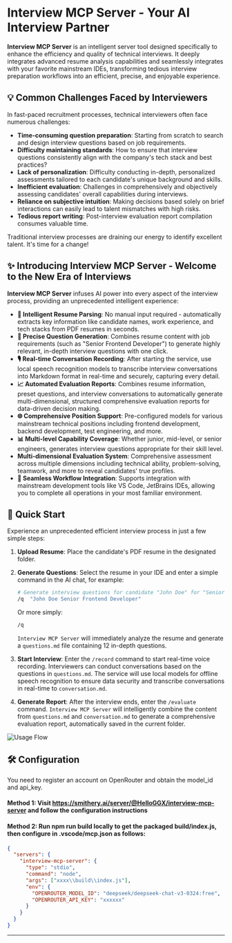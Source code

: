 # Interview MCP Server - Your AI Interview Partner

**Interview MCP Server** is an intelligent server tool designed specifically to enhance the efficiency and quality of technical interviews. It deeply integrates advanced resume analysis capabilities and seamlessly integrates with your favorite mainstream IDEs, transforming tedious interview preparation workflows into an efficient, precise, and enjoyable experience.

[](https://www.google.com/search?q=https://github.com/HelloGGX/interview-mcp-server)

## 💡 Common Challenges Faced by Interviewers

In fast-paced recruitment processes, technical interviewers often face numerous challenges:

  - **Time-consuming question preparation**: Starting from scratch to search and design interview questions based on job requirements.
  - **Difficulty maintaining standards**: How to ensure that interview questions consistently align with the company's tech stack and best practices?
  - **Lack of personalization**: Difficulty conducting in-depth, personalized assessments tailored to each candidate's unique background and skills.
  - **Inefficient evaluation**: Challenges in comprehensively and objectively assessing candidates' overall capabilities during interviews.
  - **Reliance on subjective intuition**: Making decisions based solely on brief interactions can easily lead to talent mismatches with high risks.
  - **Tedious report writing**: Post-interview evaluation report compilation consumes valuable time.

Traditional interview processes are draining our energy to identify excellent talent. It's time for a change!

## ✨ Introducing Interview MCP Server - Welcome to the New Era of Interviews

**Interview MCP Server** infuses AI power into every aspect of the interview process, providing an unprecedented intelligent experience:

  - **🤖 Intelligent Resume Parsing**: No manual input required - automatically extracts key information like candidate names, work experience, and tech stacks from PDF resumes in seconds.
  - **🎯 Precise Question Generation**: Combines resume content with job requirements (such as "Senior Frontend Developer") to generate highly relevant, in-depth interview questions with one click.
  - **🎙️ Real-time Conversation Recording**: After starting the service, use local speech recognition models to transcribe interview conversations into Markdown format in real-time and securely, capturing every detail.
  - **📈 Automated Evaluation Reports**: Combines resume information, preset questions, and interview conversations to automatically generate multi-dimensional, structured comprehensive evaluation reports for data-driven decision making.
  - **🌐 Comprehensive Position Support**: Pre-configured models for various mainstream technical positions including frontend development, backend development, test engineering, and more.
  - **📊 Multi-level Capability Coverage**: Whether junior, mid-level, or senior engineers, generates interview questions appropriate for their skill level.
  - **Multi-dimensional Evaluation System**: Comprehensive assessment across multiple dimensions including technical ability, problem-solving, teamwork, and more to reveal candidates' true profiles.
  - **🔌 Seamless Workflow Integration**: Supports integration with mainstream development tools like VS Code, JetBrains IDEs, allowing you to complete all operations in your most familiar environment.

## 🚀 Quick Start

Experience an unprecedented efficient interview process in just a few simple steps:

1.  **Upload Resume**: Place the candidate's PDF resume in the designated folder.

2.  **Generate Questions**: Select the resume in your IDE and enter a simple command in the AI chat, for example:

    ```bash
    # Generate interview questions for candidate "John Doe" for "Senior Frontend Developer" position
    /q  "John Doe Senior Frontend Developer"
    ```

    Or more simply:

    ```bash
    /q
    ```

    `Interview MCP Server` will immediately analyze the resume and generate a `questions.md` file containing 12 in-depth questions.

3.  **Start Interview**: Enter the `/record` command to start real-time voice recording. Interviewers can conduct conversations based on the questions in `questions.md`. The service will use local models for offline speech recognition to ensure data security and transcribe conversations in real-time to `conversation.md`.

4.  **Generate Report**: After the interview ends, enter the `/evaluate` command. `Interview MCP Server` will intelligently combine the content from `questions.md` and `conversation.md` to generate a comprehensive evaluation report, automatically saved in the current folder.


![Usage Flow](https://hub.gitmirror.com/https://github.com/HelloGGX/interview-mcp-server/blob/main/docs/flow.svg)

## 🛠️ Configuration
You need to register an account on OpenRouter and obtain the model_id and api_key.

#### Method 1: Visit https://smithery.ai/server/@HelloGGX/interview-mcp-server and follow the configuration instructions

#### Method 2: Run npm run build locally to get the packaged build/index.js, then configure in .vscode/mcp.json as follows:
```json
{
  "servers": {
    "interview-mcp-server": {
      "type": "stdio",
      "command": "node",
      "args": ["xxxx\\build\\index.js"],
      "env": {
        "OPENROUTER_MODEL_ID": "deepseek/deepseek-chat-v3-0324:free",
        "OPENROUTER_API_KEY": "xxxxxx"
      }
    }
  }
}
```
-----
